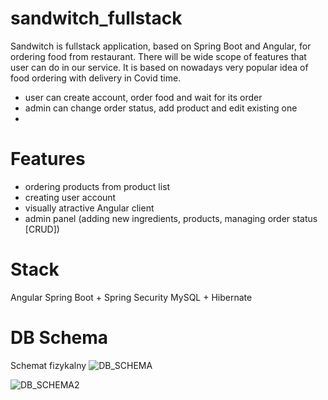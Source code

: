 # sandwitch_fullstack

Sandwitch is fullstack application, based on Spring Boot and Angular, for ordering food from restaurant. There will be wide scope of features that user can do in our service. It is based on nowadays very popular idea of food ordering with delivery in Covid time.

- user can create account, order food and wait for its order
- admin can change order status, add product and edit existing one
- 

# Features
- ordering products from product list
- creating user account
- visually atractive Angular client 
- admin panel (adding new ingredients, products, managing order status [CRUD])

# Stack
Angular
Spring Boot + Spring Security
MySQL + Hibernate

# DB Schema
Schemat fizykalny 
![DB_SCHEMA](https://raw.githubusercontent.com/longdavid2k17/sandwitch_fullstack/master/readme_images/db_schema.PNG)

![DB_SCHEMA2](https://raw.githubusercontent.com/longdavid2k17/sandwitch_fullstack/master/readme_images/shema-rel.PNG)

